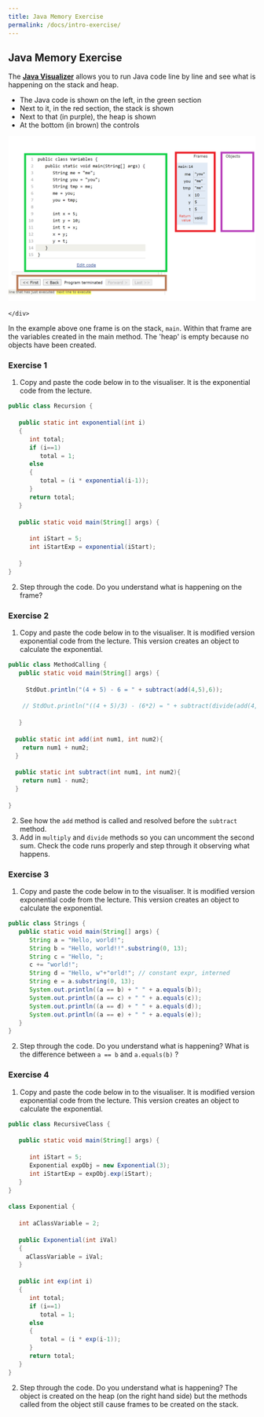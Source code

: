 ```yaml
---
title: Java Memory Exercise
permalink: /docs/intro-exercise/
---
```


## Java Memory Exercise

The [**Java Visualizer**](https://cscircles.cemc.uwaterloo.ca/java_visualize/#) allows you to run Java code line by line and see what is happening on the stack and heap. 

<div class="row">
    <div class="col-md-6">    
    <ul>
<li>The Java code is shown on the left, in the green section</li>
<li>Next to it, in the red section, the stack is shown</li>
<li>Next to that (in purple), the heap is shown</li>
<li>At the bottom (in brown) the controls</li>
</ul>
    </div>
    <div class="col-md-6">
<img src="/assets/img/javavis1.png" alt="Java Visualizer">

    </div>
</div>

In the example above one frame is on the stack, `main`. Within that frame are the variables created in the main method. The 'heap' is empty because no objects have been created.  

### Exercise 1

1. Copy and paste the code below in to the visualiser. It is the exponential code from the lecture. 

```java
public class Recursion {
   
   public static int exponential(int i) 
   {  
      int total;
      if (i==1)
         total = 1;
      else
      {
         total = (i * exponential(i-1));    
      }
      return total;
   } 
   
   public static void main(String[] args) {
      
      int iStart = 5;
      int iStartExp = exponential(iStart);
      
   }
}
```

2. Step through the code. Do you understand what is happening on the frame?

### Exercise 2

1. Copy and paste the code below in to the visualiser. It is modified version exponential code from the lecture. This version creates an object to calculate the exponential.  

```java
public class MethodCalling {
   public static void main(String[] args) {
      
     StdOut.println("(4 + 5) - 6 = " + subtract(add(4,5),6));

    // StdOut.println("((4 + 5)/3) - (6*2) = " + subtract(divide(add(4,5),3),multiply(6,2)));

   }
   
  public static int add(int num1, int num2){
    return num1 + num2;
  }

  public static int subtract(int num1, int num2){
    return num1 - num2;
  }

}
```

2. See how the `add` method is called and resolved before the `subtract` method. 
3. Add in `multiply` and `divide` methods so you can uncomment the second sum. Check the code runs properly and step through it observing what happens.



### Exercise 3

1. Copy and paste the code below in to the visualiser. It is modified version exponential code from the lecture. This version creates an object to calculate the exponential.  

```java
public class Strings {
   public static void main(String[] args) { 
      String a = "Hello, world!";
      String b = "Hello, world!!".substring(0, 13);
      String c = "Hello, ";
      c += "world!";
      String d = "Hello, w"+"orld!"; // constant expr, interned
      String e = a.substring(0, 13);
      System.out.println((a == b) + " " + a.equals(b));
      System.out.println((a == c) + " " + a.equals(c));
      System.out.println((a == d) + " " + a.equals(d));
      System.out.println((a == e) + " " + a.equals(e));
   }
}
```

2. Step through the code. Do you understand what is happening? What is the difference between `a == b` and `a.equals(b)` ?


### Exercise 4

1. Copy and paste the code below in to the visualiser. It is modified version exponential code from the lecture. This version creates an object to calculate the exponential.  

```java
public class RecursiveClass {
   
   public static void main(String[] args) {
      
      int iStart = 5;
      Exponential expObj = new Exponential(3);
      int iStartExp = expObj.exp(iStart);
   }
}

class Exponential {
   
   int aClassVariable = 2;
   
   public Exponential(int iVal)
   {
     aClassVariable = iVal;
   }

   public int exp(int i) 
   {  
      int total;
      if (i==1)
         total = 1;
      else
      {
         total = (i * exp(i-1));    
      }
      return total;
   }  
}
```

2. Step through the code. Do you understand what is happening? The object is created on the heap (on the right hand side) but the methods called from the object still cause frames to be created on the stack.  

